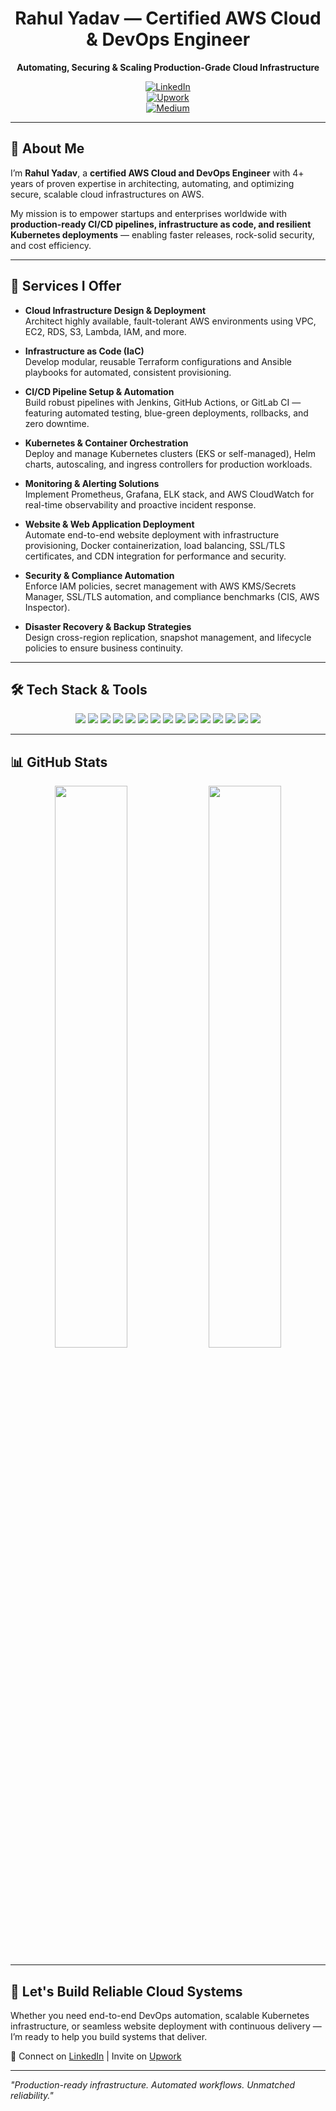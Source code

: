 <div align="center">

# Rahul Yadav — Certified AWS Cloud & DevOps Engineer  
**Automating, Securing & Scaling Production-Grade Cloud Infrastructure**

[![LinkedIn](https://img.shields.io/badge/Connect_on_LinkedIn-0077B5?style=for-the-badge&logo=linkedin&logoColor=white)](https://www.linkedin.com/in/rahulyadavdevops/)  
[![Upwork](https://img.shields.io/badge/Hire_Me_on_Upwork-6FDA44?style=for-the-badge&logo=upwork&logoColor=white)](https://www.upwork.com/freelancers/~0183ad8a41e8284283)  
[![Medium](https://img.shields.io/badge/Read_on_Medium-000000?style=for-the-badge&logo=medium&logoColor=white)](https://medium.com/@therahulyadav)

</div>

---

## 🚀 About Me

I’m **Rahul Yadav**, a **certified AWS Cloud and DevOps Engineer** with 4+ years of proven expertise in architecting, automating, and optimizing secure, scalable cloud infrastructures on AWS.

My mission is to empower startups and enterprises worldwide with **production-ready CI/CD pipelines, infrastructure as code, and resilient Kubernetes deployments** — enabling faster releases, rock-solid security, and cost efficiency.

---

## 💼 Services I Offer

- **Cloud Infrastructure Design & Deployment**  
  Architect highly available, fault-tolerant AWS environments using VPC, EC2, RDS, S3, Lambda, IAM, and more.

- **Infrastructure as Code (IaC)**  
  Develop modular, reusable Terraform configurations and Ansible playbooks for automated, consistent provisioning.

- **CI/CD Pipeline Setup & Automation**  
  Build robust pipelines with Jenkins, GitHub Actions, or GitLab CI — featuring automated testing, blue-green deployments, rollbacks, and zero downtime.

- **Kubernetes & Container Orchestration**  
  Deploy and manage Kubernetes clusters (EKS or self-managed), Helm charts, autoscaling, and ingress controllers for production workloads.

- **Monitoring & Alerting Solutions**  
  Implement Prometheus, Grafana, ELK stack, and AWS CloudWatch for real-time observability and proactive incident response.

- **Website & Web Application Deployment**  
  Automate end-to-end website deployment with infrastructure provisioning, Docker containerization, load balancing, SSL/TLS certificates, and CDN integration for performance and security.

- **Security & Compliance Automation**  
  Enforce IAM policies, secret management with AWS KMS/Secrets Manager, SSL/TLS automation, and compliance benchmarks (CIS, AWS Inspector).

- **Disaster Recovery & Backup Strategies**  
  Design cross-region replication, snapshot management, and lifecycle policies to ensure business continuity.

---

## 🛠️ Tech Stack & Tools

<div align="center">

<img src="https://img.shields.io/badge/AWS-FF9900?style=for-the-badge&logo=amazonaws&logoColor=white" />
<img src="https://img.shields.io/badge/Terraform-623CE4?style=for-the-badge&logo=terraform&logoColor=white" />
<img src="https://img.shields.io/badge/Kubernetes-326CE5?style=for-the-badge&logo=kubernetes&logoColor=white" />
<img src="https://img.shields.io/badge/Docker-2496ED?style=for-the-badge&logo=docker&logoColor=white" />
<img src="https://img.shields.io/badge/Helm-0F1689?style=for-the-badge&logo=helm&logoColor=white" />
<img src="https://img.shields.io/badge/Ansible-EE0000?style=for-the-badge&logo=ansible&logoColor=white" />
<img src="https://img.shields.io/badge/GitHub_Actions-2088FF?style=for-the-badge&logo=githubactions&logoColor=white" />
<img src="https://img.shields.io/badge/Jenkins-D24939?style=for-the-badge&logo=jenkins&logoColor=white" />
<img src="https://img.shields.io/badge/Prometheus-E6522C?style=for-the-badge&logo=prometheus&logoColor=white" />
<img src="https://img.shields.io/badge/Grafana-F46800?style=for-the-badge&logo=grafana&logoColor=white" />
<img src="https://img.shields.io/badge/ELK-005571?style=for-the-badge&logo=elasticstack&logoColor=white" />
<img src="https://img.shields.io/badge/Linux-FCC624?style=for-the-badge&logo=linux&logoColor=black" />
<img src="https://img.shields.io/badge/Nginx-009639?style=for-the-badge&logo=nginx&logoColor=white" />
<img src="https://img.shields.io/badge/Go-00ADD8?style=for-the-badge&logo=go&logoColor=white" />
<img src="https://img.shields.io/badge/MySQL-4479A1?style=for-the-badge&logo=mysql&logoColor=white" />

</div>

---

## 📊 GitHub Stats

<div align="center">
  <img src="https://github-readme-stats.vercel.app/api?username=devopswithrahul&show_icons=true&theme=tokyonight&count_private=true&hide_border=true" width="48%" />
  <img src="https://github-readme-stats.vercel.app/api/top-langs/?username=devopswithrahul&layout=compact&theme=tokyonight&hide_border=true" width="48%" />
</div>

---

## 🤝 Let's Build Reliable Cloud Systems

Whether you need end-to-end DevOps automation, scalable Kubernetes infrastructure, or seamless website deployment with continuous delivery — I’m ready to help you build systems that deliver.

📩 Connect on [LinkedIn](https://www.linkedin.com/in/rahulyadavdevops/) | Invite on [Upwork](https://www.upwork.com/freelancers/~0183ad8a41e8284283)

---

_"Production-ready infrastructure. Automated workflows. Unmatched reliability."_
